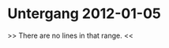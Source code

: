 <!-- TITLE: Untergang 2012-01-05 -->
<!-- SUBTITLE: A game log for Untergang -->

# Untergang 2012-01-05

\>> There are no lines in that range. <<